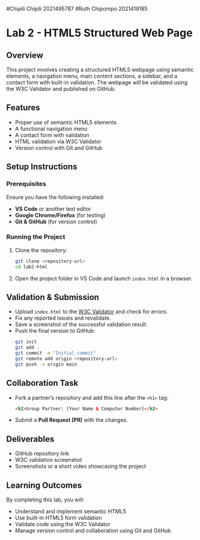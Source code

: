 #Chipili Chipili 2021495787
#Ruth Chipompo 2021419185
# Lab 2 - HTML5 Structured Web Page

## Overview
This project involves creating a structured HTML5 webpage using semantic elements, a navigation menu, main content sections, a sidebar, and a contact form with built-in validation. The webpage will be validated using the W3C Validator and published on GitHub.

## Features
- Proper use of semantic HTML5 elements
- A functional navigation menu
- A contact form with validation
- HTML validation via W3C Validator
- Version control with Git and GitHub

## Setup Instructions
### Prerequisites
Ensure you have the following installed:
- **VS Code** or another text editor
- **Google Chrome/Firefox** (for testing)
- **Git & GitHub** (for version control)

### Running the Project
1. Clone the repository:
   ```sh
   git clone <repository-url>
   cd lab2-html
   ```
2. Open the project folder in VS Code and launch `index.html` in a browser.

## Validation & Submission
- Upload `index.html` to the [W3C Validator](https://validator.w3.org/) and check for errors.
- Fix any reported issues and revalidate.
- Save a screenshot of the successful validation result.
- Push the final version to GitHub:
  ```sh
  git init
  git add .
  git commit -m "Initial commit"
  git remote add origin <repository-url>
  git push -u origin main
  ```

## Collaboration Task
- Fork a partner’s repository and add this line after the `<h1>` tag:
  ```html
  <h2>Group Partner: [Your Name & Computer Number]</h2>
  ```
- Submit a **Pull Request (PR)** with the changes.

## Deliverables
- GitHub repository link
- W3C validation screenshot
- Screenshots or a short video showcasing the project

## Learning Outcomes
By completing this lab, you will:
- Understand and implement semantic HTML5
- Use built-in HTML5 form validation
- Validate code using the W3C Validator
- Manage version control and collaboration using Git and GitHub
